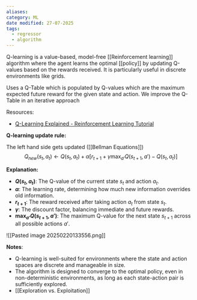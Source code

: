 ```yaml
---
aliases: 
category: ML
date modified: 27-07-2025
tags:
  - regressor
  - algorithm
---
```

Q-learning is a value-based, model-free [[Reinforcement learning]] algorithm where the agent learns the optimal [[policy]] by updating Q-values based on the rewards received. It is particularly useful in discrete environments like grids.

Uses a Q-Table which is populated by Q-values which are the maximum expected future reward for the given state and action. We improve the Q-Table in an iterative approach

Resources:
- [Q-Learning Explained - Reinforcement Learning Tutorial](https://www.youtube.com/watch?v=kEGAMppyWkQ&list=PLcWfeUsAys2my8yUlOa6jEWB1-QbkNSUl&index=9)

**Q-learning update rule:**

The left hand side gets updated ([[Bellman Equations]])
$$
Q_{new}(s_t, a_t) \leftarrow Q(s_t, a_t) + \alpha \left[ r_{t+1} + \gamma \max_{a'} Q(s_{t+1}, a') - Q(s_t, a_t) \right]
$$

**Explanation:**

- **$Q(s_t, a_t)$**: The Q-value of the current state $s_t$ and action $a_t$.
- **$\alpha$**: The learning rate, determining how much new information overrides old information.
- **$r_{t+1}$**: The reward received after taking action $a_t$ from state $s_t$.
- **$\gamma$**: The discount factor, balancing immediate and future rewards.
- **$\max_{a'} Q(s_{t+1}, a')$**: The maximum Q-value for the next state $s_{t+1}$ across all possible actions $a'$.

![[Pasted image 20250220133556.png]]

**Notes**:

- Q-learning is well-suited for environments where the state and action spaces are discrete and manageable in size.
- The algorithm is designed to converge to the optimal policy, even in non-deterministic environments, as long as each state-action pair is sufficiently explored.
- [[Exploration vs. Exploitation]]

